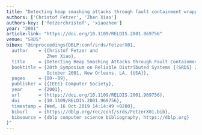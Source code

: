 ```yaml
---
title: "Detecting heap smashing attacks through fault containment wrappers"
authors: ['Christof Fetzer', 'Zhen Xiao']
authors-key: ['fetzerchristof', 'xiaozhen']
year: "2001"
article-link: "https://doi.org/10.1109/RELDIS.2001.969756"
venue: "SRDS"
bibex: "@inproceedings{DBLP:conf/srds/FetzerX01,
  author    = {Christof Fetzer and
               Zhen Xiao},
  title     = {Detecting Heap Smashing Attacks through Fault Containment Wrappers},
  booktitle = {20th Symposium on Reliable Distributed Systems {(SRDS} 2001), 28-31
               October 2001, New Orleans, LA, {USA}},
  pages     = {80--89},
  publisher = {{IEEE} Computer Society},
  year      = {2001},
  url       = {https://doi.org/10.1109/RELDIS.2001.969756},
  doi       = {10.1109/RELDIS.2001.969756},
  timestamp = {Wed, 16 Oct 2019 14:14:49 +0200},
  biburl    = {https://dblp.org/rec/conf/srds/FetzerX01.bib},
  bibsource = {dblp computer science bibliography, https://dblp.org}
}"
---
```

